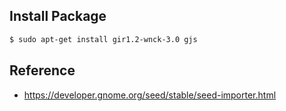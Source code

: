
## Install Package

``` sh
$ sudo apt-get install gir1.2-wnck-3.0 gjs
```

## Reference

* https://developer.gnome.org/seed/stable/seed-importer.html
